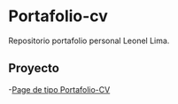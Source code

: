 # Portafolio-cv

Repositorio portafolio personal Leonel Lima.

## Proyecto

-[Page de tipo Portafolio-CV](https://LeoLimaEsp.github.io/Portafolio-personal-pagina-web./portafolio-cv)